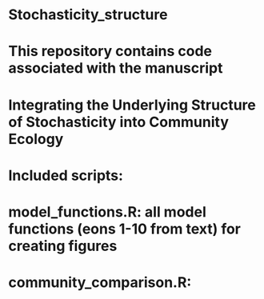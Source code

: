 # Stochasticity_structure

# This repository contains code associated with the manuscript
# Integrating the Underlying Structure of Stochasticity into Community Ecology

# Included scripts:
# model_functions.R: all model functions (eons 1-10 from text) for creating figures
# community_comparison.R:  
